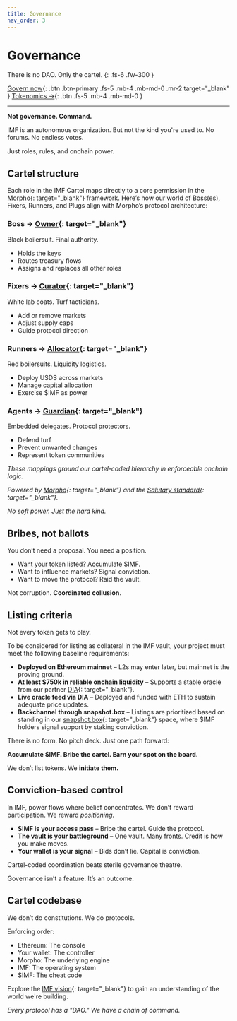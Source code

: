 ```yaml
---
title: Governance
nav_order: 3
---
```


# Governance

There is no DAO. Only the cartel.
{: .fs-6 .fw-300 }

[Govern now](https://snapshot.box/#/s:creditcartel.eth/proposals?state=active){: .btn .btn-primary .fs-5 .mb-4 .mb-md-0 .mr-2 target="_blank" }
[Tokenomics →](/docs/tokenomics.html){: .btn .fs-5 .mb-4 .mb-md-0 }

---

**Not governance. Command.**

IMF is an autonomous organization. But not the kind you're used to. No forums. No endless votes. 

Just roles, rules, and onchain power.

## Cartel structure

Each role in the IMF Cartel maps directly to a core permission in the [Morpho](https://docs.morpho.org){: target="_blank"} framework. Here’s how our world of Boss(es), Fixers, Runners, and Plugs align with Morpho’s protocol architecture:

### **Boss** → [Owner](https://docs.morpho.org/curation/concepts/roles/#owner){: target="_blank"}

Black boilersuit. Final authority.

- Holds the keys  
- Routes treasury flows  
- Assigns and replaces all other roles

### **Fixers** → [Curator](https://docs.morpho.org/curation/concepts/roles/#curator){: target="_blank"}

 White lab coats. Turf tacticians.

- Add or remove markets  
- Adjust supply caps  
- Guide protocol direction

### **Runners** → [Allocator](https://docs.morpho.org/curation/concepts/roles/#allocator){: target="_blank"}

Red boilersuits. Liquidity logistics.

- Deploy USDS across markets  
- Manage capital allocation  
- Exercise $IMF as power

### **Agents** → [Guardian](https://docs.morpho.org/curation/concepts/roles/#guardian){: target="_blank"}

Embedded delegates. Protocol protectors.

- Defend turf  
- Prevent unwanted changes  
- Represent token communities

*These mappings ground our cartel-coded hierarchy in enforceable onchain logic.*

*Powered by [Morpho](https://docs.morpho.org){: target="_blank"} and the [Salutary standard](https://salutary.io){: target="_blank"}.*

*No soft power. Just the hard kind.*

## Bribes, not ballots

You don’t need a proposal. You need a position.

- Want your token listed? Accumulate $IMF.
- Want to influence markets? Signal conviction.
- Want to move the protocol? Raid the vault.

Not corruption. **Coordinated collusion**.

## Listing criteria

Not every token gets to play.

To be considered for listing as collateral in the IMF vault, your project must meet the following baseline requirements:

- **Deployed on Ethereum mainnet** – L2s may enter later, but mainnet is the proving ground.
- **At least $750k in reliable onchain liquidity** – Supports a stable oracle from our partner [DIA](https://diadata.org){: target="_blank"}.
- **Live oracle feed via DIA** – Deployed and funded with ETH to sustain adequate price updates.
- **Backchannel through snapshot.box** – Listings are prioritized based on standing in our [snapshot.box](https://snapshot.box/#/s:creditcartel.eth){: target="_blank"} space, where $IMF holders signal support by staking conviction.

There is no form. No pitch deck. Just one path forward:

**Accumulate $IMF. Bribe the cartel. Earn your spot on the board.**

We don’t list tokens. We **initiate them.**

## Conviction-based control

In IMF, power flows where belief concentrates. We don’t reward participation. We reward *positioning*.

- **$IMF is your access pass** – Bribe the cartel. Guide the protocol.
- **The vault is your battleground** – One vault. Many fronts. Credit is how you make moves.
- **Your wallet is your signal** – Bids don’t lie. Capital is conviction.

Cartel-coded coordination beats sterile governance theatre.

Governance isn’t a feature. It’s an outcome.  

## Cartel codebase

We don’t do constitutions. We do protocols.  

Enforcing order:

- Ethereum: The console  
- Your wallet: The controller  
- Morpho: The underlying engine  
- IMF: The operating system  
- $IMF: The cheat code

Explore the [IMF vision](https://x.com/intlmemefund/status/1925082867962675327){: target="_blank"} to gain an understanding of the world we're building.

*Every protocol has a "DAO." We have a chain of command.*